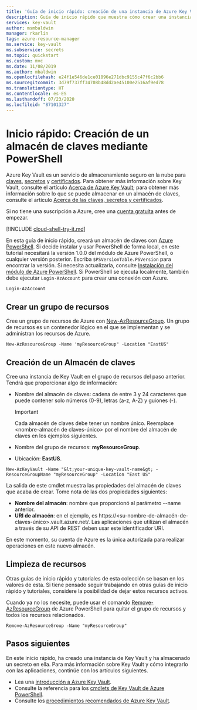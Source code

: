 ```yaml
---
title: 'Guía de inicio rápido: creación de una instancia de Azure Key Vault con Azure PowerShell'
description: Guía de inicio rápido que muestra cómo crear una instancia de Azure Key Vault mediante Azure PowerShell
services: key-vault
author: msmbaldwin
manager: rkarlin
tags: azure-resource-manager
ms.service: key-vault
ms.subservice: secrets
ms.topic: quickstart
ms.custom: mvc
ms.date: 11/08/2019
ms.author: mbaldwin
ms.openlocfilehash: e24f1e546de1ce01896e271dbc9155c47f6c2bb6
ms.sourcegitcommit: 3d79f737ff34708b48dd2ae45100e2516af9ed78
ms.translationtype: HT
ms.contentlocale: es-ES
ms.lasthandoff: 07/23/2020
ms.locfileid: "87101327"
---
```

# <a name="quickstart-create-a-key-vault-using-powershell"></a>Inicio rápido: Creación de un almacén de claves mediante PowerShell

Azure Key Vault es un servicio de almacenamiento seguro en la nube para [claves](../keys/index.yml), [secretos](../secrets/index.yml) y [certificados](../certificates/index.yml). Para obtener más información sobre Key Vault, consulte el artículo [Acerca de Azure Key Vault](overview.md); para obtener más información sobre lo que se puede almacenar en un almacén de claves, consulte el artículo [Acerca de las claves, secretos y certificados](about-keys-secrets-certificates.md).

Si no tiene una suscripción a Azure, cree una [cuenta gratuita](https://azure.microsoft.com/free/?WT.mc_id=A261C142F) antes de empezar.

[!INCLUDE [cloud-shell-try-it.md](../../../includes/cloud-shell-try-it.md)]

En esta guía de inicio rápido, creará un almacén de claves con [Azure PowerShell](/powershell/azure/). Si decide instalar y usar PowerShell de forma local, en este tutorial necesitará la versión 1.0.0 del módulo de Azure PowerShell, o cualquier versión posterior. Escriba `$PSVersionTable.PSVersion` para encontrar la versión. Si necesita actualizarla, consulte [Instalación del módulo de Azure PowerShell](/powershell/azure/install-az-ps). Si PowerShell se ejecuta localmente, también debe ejecutar `Login-AzAccount` para crear una conexión con Azure.

```azurepowershell-interactive
Login-AzAccount
```

## <a name="create-a-resource-group"></a>Crear un grupo de recursos

Cree un grupo de recursos de Azure con [New-AzResourceGroup](/powershell/module/az.resources/new-azresourcegroup). Un grupo de recursos es un contenedor lógico en el que se implementan y se administran los recursos de Azure. 

```azurepowershell-interactive
New-AzResourceGroup -Name 'myResourceGroup" -Location "EastUS"
```

## <a name="create-a-key-vault"></a>Creación de un Almacén de claves

Cree una instancia de Key Vault en el grupo de recursos del paso anterior. Tendrá que proporcionar algo de información:

- Nombre del almacén de claves: cadena de entre 3 y 24 caracteres que puede contener solo números (0-9), letras (a-z, A-Z) y guiones (-).

  > [!Important]
  > Cada almacén de claves debe tener un nombre único. Reemplace <nombre-almacén de claves-único> por el nombre del almacén de claves en los ejemplos siguientes.

- Nombre del grupo de recursos: **myResourceGroup**.
- Ubicación: **EastUS**.

```azurepowershell-interactive
New-AzKeyVault -Name "&lt;your-unique-key-vault-name&gt; -ResourceGroupName "myResourceGroup" -Location "East US"
```

La salida de este cmdlet muestra las propiedades del almacén de claves que acaba de crear. Tome nota de las dos propiedades siguientes:

- **Nombre del almacén**: nombre que proporcionó al parámetro --name anterior.
- **URI de almacén**: en el ejemplo, es https://&lt;su-nombre-de-almacén-de-claves-único&gt;.vault.azure.net/. Las aplicaciones que utilizan el almacén a través de su API de REST deben usar este identificador URI.

En este momento, su cuenta de Azure es la única autorizada para realizar operaciones en este nuevo almacén.

## <a name="clean-up-resources"></a>Limpieza de recursos

Otras guías de inicio rápido y tutoriales de esta colección se basan en los valores de esta. Si tiene pensado seguir trabajando en otras guías de inicio rápido y tutoriales, considere la posibilidad de dejar estos recursos activos.

Cuando ya no los necesite, puede usar el comando [Remove-AzResourceGroup](/powershell/module/az.resources/remove-azresourcegroup) de Azure PowerShell para quitar el grupo de recursos y todos los recursos relacionados.

```azurepowershell-interactive
Remove-AzResourceGroup -Name "myResourceGroup"
```

## <a name="next-steps"></a>Pasos siguientes

En este inicio rápido, ha creado una instancia de Key Vault y ha almacenado un secreto en ella. Para más información sobre Key Vault y cómo integrarlo con las aplicaciones, continúe con los artículos siguientes.

- Lea una [introducción a Azure Key Vault](overview.md).
- Consulte la referencia para los [cmdlets de Key Vault de Azure PowerShell](/powershell/module/az.keyvault/?view=azps-2.6.0#key_vault).
- Consulte los [procedimientos recomendados de Azure Key Vault](best-practices.md).
